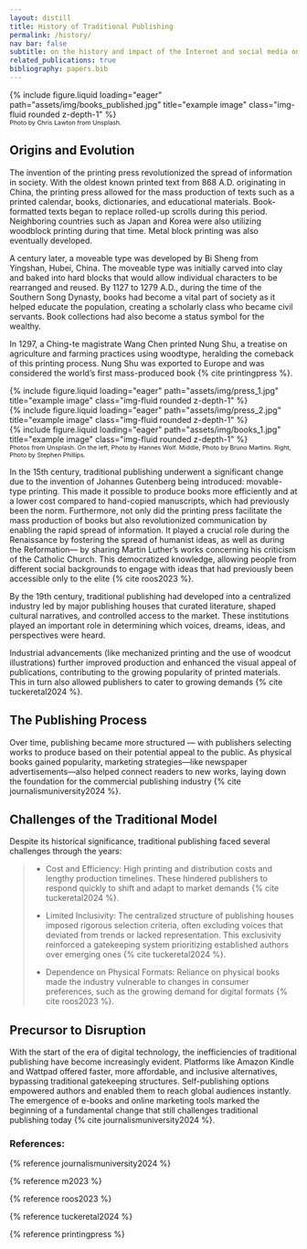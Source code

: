 ```yaml
---
layout: distill
title: History of Traditional Publishing
permalink: /history/
nav bar: false
subtitle: on the history and impact of the Internet and social media on traditional publishing
related_publications: true
bibliography: papers.bib
---
```

<div class="row">
    <div class="col-sm mt-3 mt-md-0">
        {% include figure.liquid loading="eager" path="assets/img/books_published.jpg" title="example image" class="img-fluid rounded z-depth-1" %}
    </div>
</div>
<div class="caption" style="font-size:.675rem">
   Photo by Chris Lawton from Unsplash.
</div>

## Origins and Evolution

The invention of the printing press revolutionized the spread of information in society. With the oldest known printed text from 868 A.D. originating in China, the printing press allowed for the mass production of texts such as a printed calendar, books, dictionaries, and educational materials. Book-formatted texts began to replace rolled-up scrolls during this period. Neighboring countries such as Japan and Korea were also utilizing woodblock printing during that time. Metal block printing was also eventually developed.

A century later, a moveable type was developed by Bi Sheng from Yingshan, Hubei, China. The moveable type was initially carved into clay and baked into hard blocks that would allow individual characters to be rearranged and reused. By 1127 to 1279 A.D., during the time of the Southern Song Dynasty, books had become a vital part of society as it helped educate the population, creating a scholarly class who became civil servants. Book collections had also become a status symbol for the wealthy.

In 1297, a Ching-te magistrate Wang Chen printed Nung Shu, a treatise on agriculture and farming practices using woodtype, heralding the comeback of this printing process. Nung Shu was exported to Europe and was considered the world’s first mass-produced book {% cite printingpress %}.

<div class="row">
    <div class="col-sm mt-3 mt-md-0">
        {% include figure.liquid loading="eager" path="assets/img/press_1.jpg" title="example image" class="img-fluid rounded z-depth-1" %}
    </div>
    <div class="col-sm mt-3 mt-md-0">
        {% include figure.liquid loading="eager" path="assets/img/press_2.jpg" title="example image" class="img-fluid rounded z-depth-1" %}
    </div>
    <div class="col-sm mt-3 mt-md-0">
        {% include figure.liquid loading="eager" path="assets/img/books_1.jpg" title="example image" class="img-fluid rounded z-depth-1" %}
    </div>
</div>
<div class="caption" style="font-size:.675rem">
   Photos from Unsplash. On the left, Photo by Hannes Wolf. Middle, Photo by Bruno Martins. Right, Photo by Stephen Phillips.
</div>

In the 15th century, traditional publishing underwent a significant change due to the invention of Johannes Gutenberg being introduced: movable-type printing. This made it possible to produce books more efficiently and at a lower cost compared to hand-copied manuscripts, which had previously been the norm. Furthermore, not only did the printing press facilitate the mass production of books but also revolutionized communication by enabling the rapid spread of information. It played a crucial role during the Renaissance by fostering the spread of humanist ideas, as well as during the Reformation— by sharing Martin Luther’s works concerning his criticism of the Catholic Church. This democratized knowledge, allowing people from different social backgrounds to engage with ideas that had previously been accessible only to the elite {% cite roos2023 %}.

By the 19th century, traditional publishing had developed into a centralized industry led by major publishing houses that curated literature, shaped cultural narratives, and controlled access to the market. These institutions played an important role in determining which voices, dreams, ideas, and perspectives were heard.

Industrial advancements (like mechanized printing and the use of woodcut illustrations) further improved production and enhanced the visual appeal of publications, contributing to the growing popularity of printed materials. This in turn also allowed publishers to cater to growing demands {% cite tuckeretal2024 %}.

## The Publishing Process

Over time, publishing became more structured — with publishers selecting works to produce based on their potential appeal to the public. As physical books gained popularity, marketing strategies—like newspaper advertisements—also helped connect readers to new works, laying down the foundation for the commercial publishing industry {% cite journalismuniversity2024 %}.

## Challenges of the Traditional Model

Despite its historical significance, traditional publishing faced several challenges through the years:

> * Cost and Efficiency: High printing and distribution costs and lengthy production timelines. These hindered publishers to respond quickly to shift and adapt to market demands {% cite tuckeretal2024 %}.
>
> * Limited Inclusivity: The centralized structure of publishing houses imposed rigorous selection criteria, often excluding voices that deviated from trends or lacked representation. This exclusivity reinforced a gatekeeping system prioritizing established authors over emerging ones {% cite tuckeretal2024 %}.
>
> * Dependence on Physical Formats: Reliance on physical books made the industry vulnerable to changes in consumer preferences, such as the growing demand for digital formats {% cite roos2023 %}.

## Precursor to Disruption

With the start of the era of digital technology, the inefficiencies of traditional publishing have become increasingly evident. Platforms like Amazon Kindle and Wattpad offered faster, more affordable, and inclusive alternatives, bypassing traditional gatekeeping structures. Self-publishing options empowered authors and enabled them to reach global audiences instantly. The emergence of e-books and online marketing tools marked the beginning of a fundamental change that still challenges traditional publishing today {% cite journalismuniversity2024 %}.



### References:

{% reference journalismuniversity2024 %}

{% reference m2023 %}

{% reference roos2023 %}

{% reference tuckeretal2024 %}

{% reference printingpress %}
